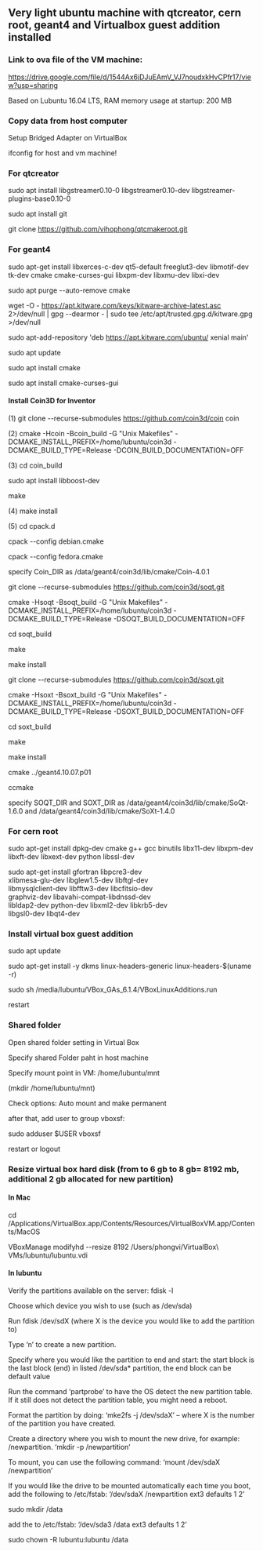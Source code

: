 ## Very light ubuntu machine with qtcreator, cern root, geant4 and Virtualbox guest addition installed

### Link to ova file of the VM machine:

https://drive.google.com/file/d/1544Ax6jDJuEAmV_VJ7noudxkHvCPfr17/view?usp=sharing

Based on Lubuntu 16.04 LTS, RAM memory usage at startup: 200 MB



### Copy data from host computer

Setup Bridged Adapter on VirtualBox

ifconfig for host and vm machine!

### For qtcreator

sudo apt install libgstreamer0.10-0 libgstreamer0.10-dev libgstreamer-plugins-base0.10-0

sudo apt install git

git clone https://github.com/vihophong/qtcmakeroot.git

### For geant4

sudo apt-get install libxerces-c-dev qt5-default freeglut3-dev libmotif-dev tk-dev cmake cmake-curses-gui libxpm-dev libxmu-dev libxi-dev

sudo apt purge --auto-remove cmake

wget -O - https://apt.kitware.com/keys/kitware-archive-latest.asc 2>/dev/null | gpg --dearmor - | sudo tee /etc/apt/trusted.gpg.d/kitware.gpg >/dev/null

sudo apt-add-repository 'deb https://apt.kitware.com/ubuntu/ xenial main'

sudo apt update

sudo apt install cmake

sudo apt install cmake-curses-gui

#### Install Coin3D for Inventor 


(1) git clone --recurse-submodules https://github.com/coin3d/coin coin
 
(2) cmake -Hcoin -Bcoin_build -G "Unix Makefiles" -DCMAKE_INSTALL_PREFIX=/home/lubuntu/coin3d -DCMAKE_BUILD_TYPE=Release -DCOIN_BUILD_DOCUMENTATION=OFF

(3) cd coin_build

sudo apt install libboost-dev

make

(4) make install

(5) cd cpack.d

cpack --config debian.cmake

cpack --config fedora.cmake

specify Coin_DIR as /data/geant4/coin3d/lib/cmake/Coin-4.0.1

git clone --recurse-submodules https://github.com/coin3d/soqt.git

cmake -Hsoqt -Bsoqt_build -G "Unix Makefiles" -DCMAKE_INSTALL_PREFIX=/home/lubuntu/coin3d -DCMAKE_BUILD_TYPE=Release -DSOQT_BUILD_DOCUMENTATION=OFF

cd soqt_build

make

make install


git clone --recurse-submodules https://github.com/coin3d/soxt.git

cmake -Hsoxt -Bsoxt_build -G "Unix Makefiles" -DCMAKE_INSTALL_PREFIX=/home/lubuntu/coin3d -DCMAKE_BUILD_TYPE=Release -DSOXT_BUILD_DOCUMENTATION=OFF

cd soxt_build

make

make install


cmake ../geant4.10.07.p01

ccmake 

specify SOQT_DIR and SOXT_DIR as /data/geant4/coin3d/lib/cmake/SoQt-1.6.0 and /data/geant4/coin3d/lib/cmake/SoXt-1.4.0

### For cern root
sudo apt-get install dpkg-dev cmake g++ gcc binutils libx11-dev libxpm-dev \
libxft-dev libxext-dev python libssl-dev

sudo apt-get install gfortran libpcre3-dev \
xlibmesa-glu-dev libglew1.5-dev libftgl-dev \
libmysqlclient-dev libfftw3-dev libcfitsio-dev \
graphviz-dev libavahi-compat-libdnssd-dev \
libldap2-dev python-dev libxml2-dev libkrb5-dev \
libgsl0-dev libqt4-dev

### Install virtual box guest addition

sudo apt update

sudo apt-get install -y dkms linux-headers-generic linux-headers-$(uname -r)

sudo sh /media/lubuntu/VBox_GAs_6.1.4/VBoxLinuxAdditions.run

restart

### Shared folder

Open shared folder setting in Virtual Box

Specify shared Folder paht in host machine

Specify mount point in VM: /home/lubuntu/mnt
 
(mkdir /home/lubuntu/mnt)

Check options: Auto mount and make permanent

after that, add user to group vboxsf:

sudo adduser $USER vboxsf

restart or logout

### Resize virtual box hard disk (from to 6 gb  to 8 gb= 8192 mb, additional 2 gb allocated for new partition)

#### In Mac

cd /Applications/VirtualBox.app/Contents/Resources/VirtualBoxVM.app/Contents/MacOS

VBoxManage modifyhd --resize 8192 /Users/phongvi/VirtualBox\ VMs/lubuntu/lubuntu.vdi

#### In lubuntu

Verify the partitions available on the server: fdisk -l

Choose which device you wish to use (such as /dev/sda)

Run fdisk /dev/sdX (where X is the device you would like to add the partition to)

Type ‘n’ to create a new partition.

Specify where you would like the partition to end and start: the start block is the last block (end) in listed /dev/sda* partition, the end block can be default value

Run the command ‘partprobe’ to have the OS detect the new partition table.  If it still does not detect the partition table, you might need a reboot.

Format the partition by doing:  ‘mke2fs -j /dev/sdaX’ – where X is the number of the partition you have created.

Create a directory where you wish to mount the new drive, for example: /newpartition.  ‘mkdir -p /newpartition’

To mount, you can use the following command: ‘mount /dev/sdaX /newpartition’

If you would like the drive to be mounted automatically each time you boot, add the following to /etc/fstab: ‘/dev/sdaX /newpartition ext3 defaults 1 2’

sudo mkdir /data

add the to /etc/fstab: ‘/dev/sda3 /data ext3 defaults 1 2’

sudo chown -R lubuntu:lubuntu /data

